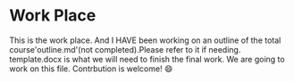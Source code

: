 # Work Place
This is the work place. And I HAVE been working on an outline of the total course'outline.md'(not completed).Please refer to it if needing. template.docx is what we will need to finish the final work. We are going to work on this file. Contrbution is welcome! :smile:

